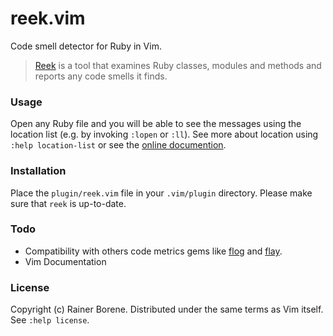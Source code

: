 # reek.vim

Code smell detector for Ruby in Vim.

> [Reek](https://github.com/troessner/reek) is a tool that examines Ruby
> classes, modules and methods and reports any code smells it finds.

### Usage

Open any Ruby file and you will be able to see the messages using the location
list (e.g. by invoking `:lopen` or `:ll`). See more about location using 
`:help location-list` or see the 
[online documention](http://vimdoc.sourceforge.net/htmldoc/quickfix.html).

### Installation

Place the `plugin/reek.vim` file in your `.vim/plugin` directory.
Please make sure that `reek` is up-to-date.

### Todo

- Compatibility with others code metrics gems like
  [flog](http://ruby.sadi.st/Flog.html) and
  [flay](http://ruby.sadi.st/Flay.html).
- Vim Documentation

### License

Copyright (c) Rainer Borene. Distributed under the same terms as Vim itself. See
`:help license`.
